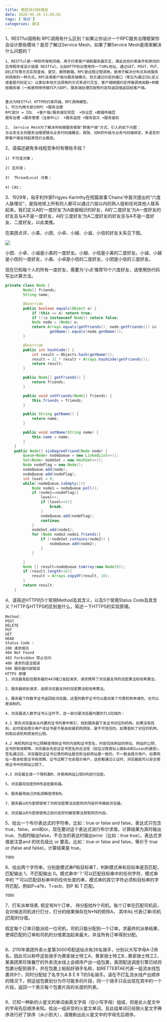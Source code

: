 ```yaml
---
title: 美团2019秋面经
date: 2020-05-26 13:26:02
tags: ['面经']
categories: 面试
---
```

1、RESTful调用和 RPC调用有什么区别？如果让你设计一个RPC服务治理框架你会设计那些模块？是否了解过Service Mesh，如果了解Service Mesh是用来解决什么问题的？

```
1、RESTful是一种软件架构风格，用于约束客户端和服务器交互，满足这些约束条件和原则的应用程序或设计就是 RESTful。比如HTTP协议使用同一个URL地址，通过GET，POST，PUT，DELETE等方式实现查询、提交、删除数据。RPC是远程过程调用，是用于解决分布式系统服务间调用的一种方式。RPC采用客户端与服务端模式，双方通过约定的接口（常见为通过IDL定义或者是代码定义）以类似本地方法调用的方式来进行交互，客户端根据约定传输调用函数+参数给服务端（一般是网络传输TCP/UDP），服务端处理完按照约定将返回值返回给客户端。


重点为RESTful HTTP的约束风格，RPC调用模型。
1、可分为两大部分RPC +服务治理
RPC部分 = IDL  +客户端/服务端实现层  +协议层 +数据传输层
服务治理 =服务管理（注册中心） +服务监控 +服务容灾 +服务鉴权

2、 Service Mesh为了解决传统微服务框架"胖客户端"方式，引入的如下问题：
与业务无关的服务治理逻辑与业务代码强耦合，框架、SDK的升级与业务代码强绑定，多语言的胖客户端支持起来性价比极低。
```

2、请描述避免多线程竞争时有哪些手段？

```
1) 不可变对象；

2) 互斥锁；

3)  ThreadLocal 对象；

4) CAS；
```

3、1929年，匈牙利作家Frigyes Karinthy在短篇故事‘Chains’中首次提出的“六度人脉理论”，是指地球上所有的人都可以通过六层以内的熟人链和任何其他人联系起来。我们定义A的‘一度好友’为A直接相识的好友，A的‘二度好友’为A一度好友的好友且与A不是一度好友，A的‘三度好友’为A二度好友的好友且与A不是一度好友、二度好友，以此类推。

在美团点评，小美、小团、小卓、小越、小诚、小信的好友关系见下图。

![](/home/yz/codespace/blog/blog/img/meituan-1.png)

小团、小卓、小诚是小美的一度好友。小越、小信是小美的二度好友。小诚、小越是小信的一度好友，小美、小卓是小信的二度好友，小团是小信的三度好友。

现在已知每个人的所有一度好友，需要为‘小点’推荐10个六度好友，请使用伪代码写出计算方法。

```java
private class Node {
        Node[] friends;
        String name;

        @Override
        public boolean equals(Object o) {
            if (this == o) return true;
            if (!(o instanceof Node)) return false;
            Node node = (Node) o;
            return Arrays.equals(getFriends(), node.getFriends()) &&
                    getName().equals(node.getName());
        }

        @Override
        public int hashCode() {
            int result = Objects.hash(getName());
            result = 31 * result + Arrays.hashCode(getFriends());
            return result;
        }

        public Node[] getFriends() {
            return friends;
        }

        public void setFriends(Node[] friends) {
            this.friends = friends;
        }

        public String getName() {
            return name;
        }

        public void setName(String name) {
            this.name = name;
        }
    }
    public Node[] sixDegreeFriend(Node node) {
        Queue<Node> nodeQueue = new LinkedList<>();
        Set<Node> nodeSet = new HashSet<>();
        Node nodeFlag = new Node();
        nodeQueue.add(node);
        nodeQueue.add(nodeFlag);
        int level = 0;
        while(!nodeQueue.isEmpty()){
            Node node1 = nodeQueue.poll();
            if (node1==nodeFlag){
                level++;
                if (level==5){
                    break;
                }
                nodeQueue.add(nodeFlag);
                continue;
            }
            nodeSet.add(node1);
            for (Node node2:node1.friends){
                if (!nodeSet.contains(node2)) {
                    nodeQueue.add(node2);
                }
            }

        }
        Node [] result=nodeQueue.toArray(new Node[0]);
        if (result.length>10){
            result = Arrays.copyOf(result, 10);
        }
        return result;
    }
```



4、请简述HTTP的5个常用Method及其含义，以及5个常用Status Code及其含义？HTTP与HTTPS的区别是什么，简述一下HTTPS的实现原理。

```
Method：
POST
DELETE
PUT
GET
HEAD
Status Code :
200 请求成功
404 Not Found
403 Forbidden 禁止访问
400 请求的语法错误
500 服务器内部错误
HTTPS 原理
1、浏览器发起往服务器的443端口发起请求，请求携带了浏览器支持的加密算法和哈希算法。

2、服务器收到请求，选择浏览器支持的加密算法和哈希算法。

3、服务器下将数字证书返回给浏览器，这里的数字证书可以是向某个可靠机构申请的，也可以是自制的。

4、浏览器进入数字证书认证环节，这一部分是浏览器内置的TLS完成的：

4.1 首先浏览器会从内置的证书列表中索引，找到服务器下发证书对应的机构，如果没有找到，此时就会提示用户该证书是不是由权威机构颁发，是不可信任的。如果查到了对应的机构，则取出该机构颁发的公钥。

4.2 用机构的证书公钥解密得到证书的内容和证书签名，内容包括网站的网址、网站的公钥、证书的有效期等。浏览器会先验证证书签名的合法性（验证过程类似上面Bob和Susan的通信）。签名通过后，浏览器验证证书记录的网址是否和当前网址是一致的，不一致会提示用户。如果网址一致会检查证书有效期，证书过期了也会提示用户。这些都通过认证时，浏览器就可以安全使用证书中的网站公钥了。

4.3 浏览器生成一个随机数R，并使用网站公钥对R进行加密。

5、浏览器将加密的R传送给服务器。

6、服务器用自己的私钥解密得到R。

7、服务器以R为密钥使用了对称加密算法加密网页内容并传输给浏览器。

8、浏览器以R为密钥使用之前约定好的解密算法获取网页内容。
```

5、给出一个布尔表达式的字符串，比如：true or false and false，表达式只包含true，false，and和or，现在要对这个表达式进行布尔求值，计算结果为真时输出true、为假时输出false，不合法的表达时输出error（比如：true true）。表达式求值是注意and 的优先级比 or 要高，比如：true or false and false，等价于 true or (false and false)，计算结果是 true。

```
TODO
```

6、给出两个字符串，分别是模式串P和目标串T，判断模式串和目标串是否匹配，匹配输出 1，不匹配输出 0。模式串中‘？’可以匹配目标串中的任何字符，模式串中的 ’*’可以匹配目标串中的任何长度的串，模式串的其它字符必须和目标串的字符匹配。例如P=a?b，T=acb，则P 和 T 匹配。

```
TODO
```

7、打车派单场景, 假定有N个订单， 待分配给N个司机。每个订单在匹配司机前，会对候选司机进行打分，打分的结果保存在N*N的矩阵A， 其中Aij 代表订单i司机j匹配的分值。

假定每个订单只能派给一位司机，司机只能分配到一个订单。求最终的派单结果，使得匹配的订单和司机的分值累加起来最大，并且所有订单得到分配。

```

```

8、2110年美团外卖火星第3000号配送站点有26名骑手，分别以大写字母A-Z命名，因此可以称呼这些骑手为黄家骑士特工A，黄家骑士特工B…黄家骑士特工Z，某美团黑珍珠餐厅的外卖流水线上会顺序产出一组包裹，美团配送调度引擎已经将包裹分配到骑手，并在包裹上粘贴好骑手名称，如RETTEBTAE代表一组流水线包裹共9个，同时分配给了名字为A B E R T的5名骑手。请在不打乱流水线产出顺序的情况下，把这组包裹划分为尽可能多的片段，同一个骑手只会出现在其中的一个片段，返回一个表示每个包裹片段的长度的列表。

```

```

9、已知一种新的火星文的单词由英文字母（仅小写字母）组成，但是此火星文中的字母先后顺序未知。给出一组非空的火星文单词，且此组单词已经按火星文字典序进行好了排序（从小到大），请推断出此火星文中的字母先后顺序。

